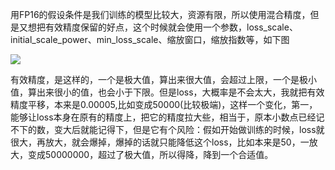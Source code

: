 用FP16的假设条件是我们训练的模型比较大，资源有限，所以使用混合精度，但是又想把有效精度保留的好点，这个时候就会使用一个参数，loss_scale、initial_scale_power、min_loss_scale、缩放窗口，缩放指数等，如下图

![](https://gitee.com/hxc8/images0/raw/master/img/202407172038007.jpg)

有效精度，是这样的，一个是极大值，算出来很大值，会超过上限，一个是极小值，算出来很小的值，也会小于下限。但是loss，大概率是不会太大，我就把有效精度平移，本来是0.00005,比如变成50000(比较极端)，这样一个变化，第一，能够让loss本身在原有的精度上，把它的精度拉大些，相当于，原本小数点已经记不下的数，变大后就能记得下，但是它有个风险：假如开始做训练的时候，loss就很大，再放大，就会爆掉，爆掉的话就只能降低这个loss，比如本来是50，一放大，变成50000000，超过了极大值，所以得降，降到一个合适值。